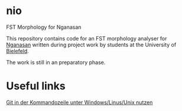 # nio
FST Morphology for Nganasan

This repository contains code for an FST morphology analyser for [Nganasan](https://en.wikipedia.org/wiki/Nganasan_language) written during project work by students at the University of [Bielefeld](https://en.wikipedia.org/wiki/Bielefeld_Conspiracy).

The work is still in an preparatory phase.

# Useful links

[Git in der Kommandozeile unter Windows/Linus/Unix nutzen](JoeFrasier_Nuetzliche-Befehle-in-der-Eingabeaufforderung.md)

